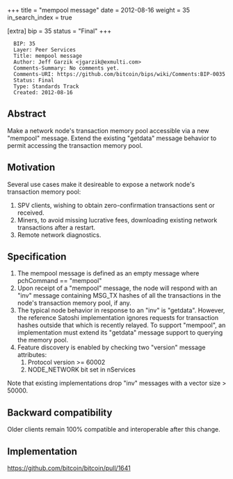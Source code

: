 +++
title = "mempool message"
date = 2012-08-16
weight = 35
in_search_index = true

[extra]
bip = 35
status = "Final"
+++

      BIP: 35
      Layer: Peer Services
      Title: mempool message
      Author: Jeff Garzik <jgarzik@exmulti.com>
      Comments-Summary: No comments yet.
      Comments-URI: https://github.com/bitcoin/bips/wiki/Comments:BIP-0035
      Status: Final
      Type: Standards Track
      Created: 2012-08-16

## Abstract

Make a network node\'s transaction memory pool accessible via a new
\"mempool\" message. Extend the existing \"getdata\" message behavior to
permit accessing the transaction memory pool.

## Motivation

Several use cases make it desireable to expose a network node\'s
transaction memory pool:

1.  SPV clients, wishing to obtain zero-confirmation transactions sent
    or received.
2.  Miners, to avoid missing lucrative fees, downloading existing
    network transactions after a restart.
3.  Remote network diagnostics.

## Specification

1.  The mempool message is defined as an empty message where pchCommand
    == \"mempool\"
2.  Upon receipt of a \"mempool\" message, the node will respond with an
    \"inv\" message containing MSG\_TX hashes of all the transactions in
    the node\'s transaction memory pool, if any.
3.  The typical node behavior in response to an \"inv\" is \"getdata\".
    However, the reference Satoshi implementation ignores requests for
    transaction hashes outside that which is recently relayed. To
    support \"mempool\", an implementation must extend its \"getdata\"
    message support to querying the memory pool.
4.  Feature discovery is enabled by checking two \"version\" message
    attributes:
    1.  Protocol version &gt;= 60002
    2.  NODE\_NETWORK bit set in nServices

Note that existing implementations drop \"inv\" messages with a vector
size &gt; 50000.

## Backward compatibility

Older clients remain 100% compatible and interoperable after this
change.

## Implementation

<https://github.com/bitcoin/bitcoin/pull/1641>
